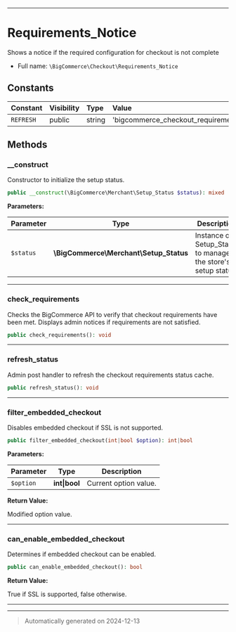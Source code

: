***

# Requirements_Notice

Shows a notice if the required configuration for checkout is not complete



* Full name: `\BigCommerce\Checkout\Requirements_Notice`


## Constants

| Constant | Visibility | Type | Value |
|:---------|:-----------|:-----|:------|
|`REFRESH`|public|string|&#039;bigcommerce_checkout_requirements_refresh&#039;|


## Methods


### __construct

Constructor to initialize the setup status.

```php
public __construct(\BigCommerce\Merchant\Setup_Status $status): mixed
```








**Parameters:**

| Parameter | Type | Description |
|-----------|------|-------------|
| `$status` | **\BigCommerce\Merchant\Setup_Status** | Instance of Setup_Status to manage the store&#039;s setup status. |





***

### check_requirements

Checks the BigCommerce API to verify that checkout requirements
have been met. Displays admin notices if requirements are not satisfied.

```php
public check_requirements(): void
```












***

### refresh_status

Admin post handler to refresh the checkout requirements status cache.

```php
public refresh_status(): void
```












***

### filter_embedded_checkout

Disables embedded checkout if SSL is not supported.

```php
public filter_embedded_checkout(int|bool $option): int|bool
```








**Parameters:**

| Parameter | Type | Description |
|-----------|------|-------------|
| `$option` | **int&#124;bool** | Current option value. |


**Return Value:**

Modified option value.




***

### can_enable_embedded_checkout

Determines if embedded checkout can be enabled.

```php
public can_enable_embedded_checkout(): bool
```









**Return Value:**

True if SSL is supported, false otherwise.




***


***
> Automatically generated on 2024-12-13

